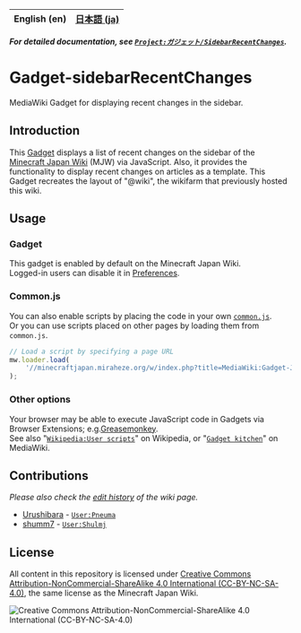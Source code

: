 <table>
	<thead>
    	<tr>
      		<th style="text-align:center">English (en)</th>
      		<th style="text-align:center"><a href="README.md">日本語 (ja)</a></th>
    	</tr>
  	</thead>
</table>

**_For detailed documentation, see [`Project:ガジェット/SidebarRecentChanges`](https://minecraftjapan.miraheze.org/wiki/Project:ガジェット/SidebarRecentChanges)._**

# Gadget-sidebarRecentChanges

MediaWiki Gadget for displaying recent changes in the sidebar.

## Introduction

This [Gadget](https://www.mediawiki.org/wiki/Extension:Gadgets) displays a list of recent changes on the sidebar of the [Minecraft Japan Wiki](https://minecraftjapan.miraheze.org/wiki/Minecraft_Japan_Wiki) (MJW) via JavaScript. Also, it provides the functionality to display recent changes on articles as a template.
This Gadget recreates the layout of "@wiki", the wikifarm that previously hosted this wiki.

## Usage

### Gadget

This gadget is enabled by default on the Minecraft Japan Wiki.  
Logged-in users can disable it in [Preferences](https://minecraftjapan.miraheze.org/wiki/Special:Preferences#mw-prefsection-gadgets).

### Common.js

You can also enable scripts by placing the code in your own [`common.js`](https://minecraftjapan.miraheze.org/wiki/Special:MyPage/common.js).  
Or you can use scripts placed on other pages by loading them from `common.js`.

```js
// Load a script by specifying a page URL
mw.loader.load(
    '//minecraftjapan.miraheze.org/w/index.php?title=MediaWiki:Gadget-JSprite.js&action=raw&ctype=text/javascript'
);
```

### Other options

Your browser may be able to execute JavaScript code in Gadgets via Browser Extensions; e.g.[Greasemonkey](https://github.com/greasemonkey/greasemonkey).  
See also "[`Wikipedia:User scripts`](https://en.wikipedia.org/wiki/Wikipedia:User_scripts)" on Wikipedia, or "[`Gadget kitchen`](https://www.mediawiki.org/wiki/Gadget_kitchen)" on MediaWiki.

## Contributions

_Please also check the [edit history](https://minecraftjapan.miraheze.org/wiki/MediaWiki:Gadget-sidebarRecentChanges.js?action=history) of the wiki page._

-   [Urushibara](https://github.com/Urushibara) - [`User:Pneuma`](https://minecraftjapan.miraheze.org/wiki/User:Pneuma)
-   [shumm7](https://github.com/shumm7) - [`User:Shulmj`](https://minecraftjapan.miraheze.org/wiki/User:Shulmj)

## License

All content in this repository is licensed under [Creative Commons Attribution-NonCommercial-ShareAlike 4.0 International (CC-BY-NC-SA-4.0)](https://creativecommons.org/licenses/by-nc-sa/4.0/deed.en), the same license as the Minecraft Japan Wiki.

![Creative Commons Attribution-NonCommercial-ShareAlike 4.0 International (CC-BY-NC-SA-4.0)](https://mirrors.creativecommons.org/presskit/buttons/88x31/svg/by-nc-sa.eu.svg 'CC-BY-NC-SA-4.0')
